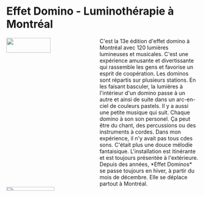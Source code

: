 # Effet Domino - Luminothérapie à Montréal
<img align="left" width="48%" height="10%" src="https://github.com/FOXTROTDELTALIMA/H23_V13_inspirations_LAFRENIERE/blob/main/fichier_Orale_Luminoth%C3%A9rapie/Images/Square-Victoria.png">
C'est la 13e édition d'effet domino à Montréal avec 120 lumières lumineuses et musicales. C'est une expérience amusante et divertissante qui rassemble les gens et favorise un esprit de coopération. Les dominos sont répartis sur plusieurs stations. En les faisant basculer, la lumières à l'intérieur d'un domino passe à un autre et ainsi de suite dans un arc-en-ciel de couleurs pastels. Il y a aussi une petite musique qui suit. Chaque domino à son son personel. Ça peut être du chant, des percussions ou des instruments à cordes. Dans mon expérience, il n'y avait pas tous cdes sons. C'était plus une douce mélodie fantaisique.
L'installation est itinérante et est toujours présentée à l'extérieure. Depuis des années, *Effet Dominos* se passe toujours en hiver, à partir du mois de décembre. Elle se déplace partout à Montréal.
<img align="center" width="50%" height="5%" src="https://github.com/FOXTROTDELTALIMA/H23_V13_inspirations_LAFRENIERE/blob/main/fichier_Orale_Luminoth%C3%A9rapie/Images/dominos-lum.png">
